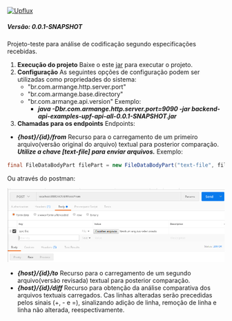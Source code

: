 [![Upflux](https://upflux.net/wp-content/uploads/2018/04/logo-upflux-108x47-1.png)](https://upflux.net/)

##### Versão: 0.0.1-SNAPSHOT
Projeto-teste para análise de codificação segundo especificações recebidas.

  1. __Execução do projeto__
Baixe o este [jar](https://github.com/armange/java-br-com-armange-backend-api-examples/raw/upflux/backend-api-examples-upf-api/src/assets/backend-api-examples-upf-api-all-0.0.1-SNAPSHOT.jar) para executar o projeto.
  1. __Configuração__
As seguintes opções de configuração podem ser utilizadas como propriedades do sistema:
     - "br.com.armange.http.server.port"
     - "br.com.armange.base.directory"
     - "br.com.armange.api.version"
Exemplo:
       - *__java -Dbr.com.armange.http.server.port=9090 -jar backend-api-examples-upf-api-all-0.0.1-SNAPSHOT.jar__*
  1. __Chamadas para os endpoints__
Endpoints:
- __*{host}/{id}/from*__
Recurso para o carregamento de um primeiro arquivo(versão original do arquivo) textual para posterior comparação. __*Utilize a chave [text-file] para enviar arquivos.*__
Exemplo:
```java
final FileDataBodyPart filePart = new FileDataBodyPart("text-file", file);
```
Ou através do postman:

[![Postman](https://github.com/armange/java-br-com-armange-backend-api-examples/blob/upflux/backend-api-examples-upf-api/src/assets/postman.png)](https://github.com/armange/java-br-com-armange-backend-api-examples/edit/upflux/README.md)
- __*{host}/{id}/to*__
Recurso para o carregamento de um segundo arquivo(versão revisada) textual para posterior comparação.
- __*{host}/{id}/diff*__
Recurso para obtenção da análise comparativa dos arquivos textuais carregados. Cas linhas alteradas serão precedidas pelos sinais (+, - e =), sinalizando adição de linha, remoção de linha e linha não alterada, reespectivamente.

